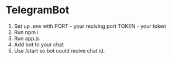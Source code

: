# TelegramBot
1. Set up .env with PORT - your reciving port TOKEN - your token
2. Run npm i
3. Run app.js
4. Add bot to your chat
5. Use /start so bot could recive chat id.

